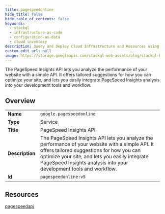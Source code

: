 ```yaml
---
title: pagespeedonline
hide_title: false
hide_table_of_contents: false
keywords:
  - stackql
  - infrastructure-as-code
  - configuration-as-data
  - cloud inventory
description: Query and Deploy Cloud Infrastructure and Resources using SQL
custom_edit_url: null
image: https://storage.googleapis.com/stackql-web-assets/blog/stackql-blog-post-featured-image.png
---
```

The PageSpeed Insights API lets you analyze the performance of your website with a simple API. It offers tailored suggestions for how you can optimize your site, and lets you easily integrate PageSpeed Insights analysis into your development tools and workflow.  
    

## Overview
<table><tbody>
<tr><td><b>Name</b></td><td><code>google.pagespeedonline</code></td></tr>
<tr><td><b>Type</b></td><td>Service</td></tr>
<tr><td><b>Title</b></td><td>PageSpeed Insights API</td></tr>
<tr><td><b>Description</b></td><td>The PageSpeed Insights API lets you analyze the performance of your website with a simple API. It offers tailored suggestions for how you can optimize your site, and lets you easily integrate PageSpeed Insights analysis into your development tools and workflow.</td></tr>
<tr><td><b>Id</b></td><td><code>pagespeedonline:v5</code></td></tr>
</tbody></table>

## Resources
<div class="row">
<div class="providerDocColumn">
<a href="/providers/google/pagespeedonline/pagespeedapi/">pagespeedapi</a><br />
</div>
<div class="providerDocColumn">
</div>
</div>
